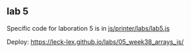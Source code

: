## lab 5

Specific code for laboration 5 is in <a href="https://github.com/leck-lex/labs/blob/main/05_week38_arrays_js/js/printer/labs/lab5.js">js/printer/labs/lab5.js</a>

Deploy: https://leck-lex.github.io/labs/05_week38_arrays_js/